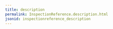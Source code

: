 ```yaml
---
title: description
permalink: InspectionReference.description.html
jsonid: inspectionreference_description
---
```

